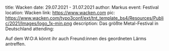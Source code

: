 title: Wacken
date: 29.07.2021 - 31.07.2021
author: Markus
event: Festival
location: Wacken
link: https://www.wacken.com
pic: https://www.wacken.com/typo3conf/ext/tnt_template_bs4/Resources/Public/2021/Images/logo_1x-min.png
description: Das größte Metal-Festival in Deutschland
attending:

Auf dem W:O:A könnt ihr auch Freund:innen des geordneten Lärms antreffen.